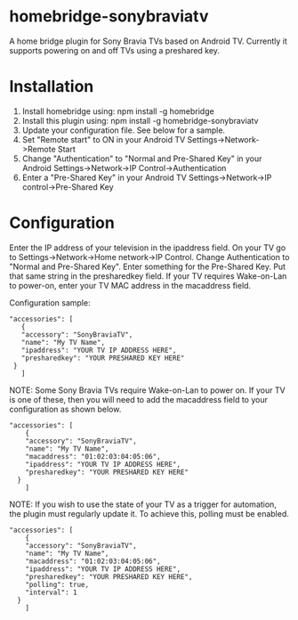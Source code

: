 # homebridge-sonybraviatv
A home bridge plugin for Sony Bravia TVs based on Android TV.
Currently it supports powering on and off TVs using a preshared key.

# Installation

1. Install homebridge using: npm install -g homebridge
2. Install this plugin using: npm install -g homebridge-sonybraviatv
3. Update your configuration file. See below for a sample.
4. Set "Remote start" to ON in your Android TV Settings->Network->Remote Start
5. Change "Authentication" to "Normal and Pre-Shared Key" in your Android Settings->Network->IP Control->Authentication
6. Enter a "Pre-Shared Key" in your Android TV Settings->Network->IP control->Pre-Shared Key

# Configuration

Enter the IP address of your television in the ipaddress field.
On your TV go to Settings->Network->Home network->IP Control.
  Change Authentication to "Normal and Pre-Shared Key".
  Enter something for the Pre-Shared Key.
  Put that same string in the presharedkey field.
If your TV requires Wake-on-Lan to power-on, enter your TV MAC address in the macaddress field.


Configuration sample:

 ```
"accessories": [
	{
    "accessory": "SonyBraviaTV",
    "name": "My TV Name",
    "ipaddress": "YOUR TV IP ADDRESS HERE",
    "presharedkey": "YOUR PRESHARED KEY HERE"
  }
    ]
```

NOTE: Some Sony Bravia TVs require Wake-on-Lan to power on.
  If your TV is one of these, then you will need to add the macaddress field to your configuration as shown below.

```
"accessories": [
	{
    "accessory": "SonyBraviaTV",
    "name": "My TV Name",
    "macaddress": "01:02:03:04:05:06",
    "ipaddress": "YOUR TV IP ADDRESS HERE",
    "presharedkey": "YOUR PRESHARED KEY HERE"
  }
    ]
```

NOTE: If you wish to use the state of your TV as a trigger for automation, the plugin must regularly update it. To achieve this, polling must be enabled.

```
"accessories": [
	{
    "accessory": "SonyBraviaTV",
    "name": "My TV Name",
    "macaddress": "01:02:03:04:05:06",
    "ipaddress": "YOUR TV IP ADDRESS HERE",
    "presharedkey": "YOUR PRESHARED KEY HERE",
    "polling": true,
    "interval": 1
  }
    ]
```

